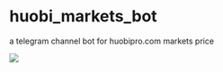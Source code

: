 # huobi_markets_bot
a telegram channel bot for huobipro.com markets price 

![](https://ws3.sinaimg.cn/large/006tKfTcgy1fo601qpy9oj30in0zkq5f.jpg)
